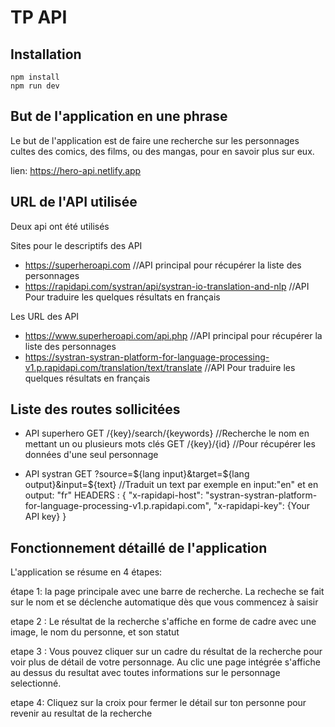 # TP API

## Installation

```
npm install
npm run dev
```

## But de l'application en une phrase

Le but de l'application est de faire une recherche sur les personnages cultes des comics, des films, ou des mangas,  pour en savoir plus sur eux. 

lien: https://hero-api.netlify.app

## URL de l'API utilisée

Deux api ont été utilisés

Sites pour le descriptifs des API
- https://superheroapi.com  //API principal pour récupérer la liste des personnages
- https://rapidapi.com/systran/api/systran-io-translation-and-nlp  //API Pour traduire les quelques résultats 
en français

Les URL des API
- https://www.superheroapi.com/api.php  //API principal pour récupérer la liste des personnages
- https://systran-systran-platform-for-language-processing-v1.p.rapidapi.com/translation/text/translate  //API Pour traduire les quelques résultats 
en français

## Liste des routes sollicitées

- API superhero
   GET /{key}/search/{keywords}     //Recherche le nom en mettant un ou plusieurs mots clés
   GET /{key}/{id}                  //Pour récupérer les données d'une seul personnage

- API systran
    GET ?source=${lang input}&target=${lang output}&input=${text} //Traduit un text par exemple en input:"en" et en output: "fr" 
    HEADERS : {
        "x-rapidapi-host": "systran-systran-platform-for-language-processing-v1.p.rapidapi.com",
        "x-rapidapi-key": {Your API key}
      }

## Fonctionnement détaillé de l'application

L'application se résume en 4 étapes:

étape 1: la page principale avec une barre de recherche. La recheche se fait sur le nom et se déclenche automatique dès que vous commencez à saisir

etape 2 : Le résultat de la recherche s'affiche en forme de cadre avec une image, le nom du personne, et son statut

etape 3 : Vous pouvez cliquer sur un cadre du résultat de la recherche pour voir plus de détail de votre personnage. Au clic une page intégrée s'affiche au dessus du resultat avec toutes informations sur le personnage selectionné.

etape 4:  Cliquez sur la croix pour fermer le détail sur ton personne pour revenir au resultat de la recherche
